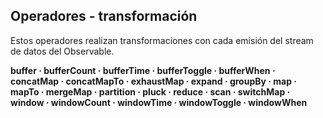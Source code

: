 ## Operadores - transformación

Estos operadores realizan transformaciones con cada emisión del stream de datos del Observable.

**buffer · bufferCount · bufferTime · bufferToggle · bufferWhen · concatMap · concatMapTo · exhaustMap · expand · groupBy · map · mapTo · mergeMap · partition · pluck · reduce · scan · switchMap · window · windowCount · windowTime · windowToggle · windowWhen**